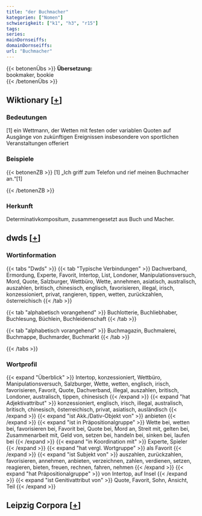 ```yaml
---
title: "der Buchmacher"
kategorien: ["Nomen"]
schwierigkeit: ["k1", "h3", "r15"]
tags:
series:
mainDornseiffs:
domainDornseiffs:
url: "Buchmacher"
---
```


{{< betonenÜbs >}}
**Übersetzung:**  
bookmaker, bookie  
{{< /betonenÜbs >}}

## Wiktionary [[+](https://de.wiktionary.org/wiki/Buchmacher)]

### Bedeutungen
[1] ein Wettmann, der Wetten mit festen oder variablen Quoten auf Ausgänge von zukünftigen Ereignissen insbesondere von sportlichen Veranstaltungen offeriert  

### Beispiele
{{< betonenZB >}}
[1] „Ich griff zum Telefon und rief meinen Buchmacher an.“[1]  

{{< /betonenZB >}}
### Herkunft
Determinativkompositum, zusammengesetzt aus Buch und Macher.  



## dwds [[+](https://www.dwds.de/wb/Buchmacher)]

### Wortinformation
{{< tabs "Dwds" >}}
{{< tab "Typische Verbindungen" >}}
Dachverband, Ermordung, Experte, Favorit, Intertop, List, Londoner, Manipulationsversuch, Mord, Quote, Salzburger, Wettbüro, Wette, annehmen, asiatisch, australisch, auszahlen, britisch, chinesisch, englisch, favorisieren, illegal, irisch, konzessioniert, privat, rangieren, tippen, wetten, zurückzahlen, österreichisch
{{< /tab >}}

{{< tab "alphabetisch vorangehend" >}}
Buchlotterie, Buchliebhaber, Buchlesung, Büchlein, Buchleidenschaft
{{< /tab >}}

{{< tab "alphabetisch vorangehend" >}}
Buchmagazin, Buchmalerei, Buchmappe, Buchmarder, Buchmarkt
{{< /tab >}}

{{< /tabs >}}

### Wortprofil
{{< expand "Überblick" >}} Intertop, konzessioniert, Wettbüro, Manipulationsversuch, Salzburger, Wette, wetten, englisch, irisch, favorisieren, Favorit, Quote, Dachverband, illegal, auszahlen, britisch, Londoner, australisch, tippen, chinesisch {{< /expand >}}
{{< expand "hat Adjektivattribut" >}} konzessioniert, englisch, irisch, illegal, australisch, britisch, chinesisch, österreichisch, privat, asiatisch, ausländisch {{< /expand >}}
{{< expand "ist Akk./Dativ-Objekt von" >}} anbieten {{< /expand >}}
{{< expand "ist in Präpositionalgruppe" >}} Wette bei, wetten bei, favorisieren bei, Favorit bei, Quote bei, Mord an, Streit mit, gelten bei, Zusammenarbeit mit, Geld von, setzen bei, handeln bei, sinken bei, laufen bei {{< /expand >}}
{{< expand "in Koordination mit" >}} Experte, Spieler {{< /expand >}}
{{< expand "hat vergl. Wortgruppe" >}} als Favorit {{< /expand >}}
{{< expand "ist Subjekt von" >}} auszahlen, zurückzahlen, favorisieren, annehmen, anbieten, verzeichnen, zahlen, verdienen, setzen, reagieren, bieten, freuen, rechnen, fahren, nehmen {{< /expand >}}
{{< expand "hat Präpositionalgruppe" >}} von Intertop, auf Insel {{< /expand >}}
{{< expand "ist Genitivattribut von" >}} Quote, Favorit, Sohn, Ansicht, Teil {{< /expand >}}

## Leipzig Corpora [[+](https://corpora.uni-leipzig.de/en/res?word=Buchmacher&corpusId=deu_newscrawl-public_2018)]

